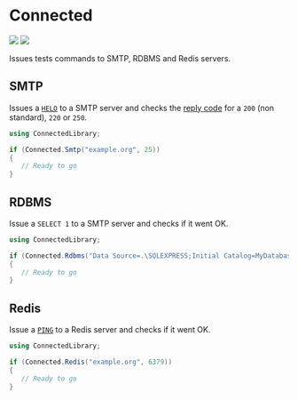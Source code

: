 # Connected

[![][build-img]][build]
[![][nuget-img]][nuget]

Issues tests commands to SMTP, RDBMS and Redis servers.

[build]:     https://ci.appveyor.com/project/TallesL/net-connected
[build-img]: https://ci.appveyor.com/api/projects/status/github/tallesl/net-connected?svg=true
[nuget]:     https://www.nuget.org/packages/Connected
[nuget-img]: https://badge.fury.io/nu/Connected.svg

## SMTP

Issues a [`HELO`] to a SMTP server and checks the [reply code] for a `200` (non standard), `220` or `250`.

```cs
using ConnectedLibrary;

if (Connected.Smtp("example.org", 25))
{
   // Ready to go
}
```

[`HELO`]:     https://tools.ietf.org/html/rfc5321#section-3.2
[reply code]: https://tools.ietf.org/html/rfc5321#section-4.2.3

## RDBMS

Issue a `SELECT 1` to a SMTP server and checks if it went OK.

```cs
using ConnectedLibrary;

if (Connected.Rdbms("Data Source=.\SQLEXPRESS;Initial Catalog=MyDatabase;Integrated Security=true"))
{
   // Ready to go
}
```

## Redis

Issue a [`PING`] to a Redis server and checks if it went OK.

```cs
using ConnectedLibrary;

if (Connected.Redis("example.org", 6379))
{
   // Ready to go
}
```

[`PING`]: http://redis.io/commands/ping
